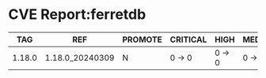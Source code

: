 # CVE Report:ferretdb
|  TAG   |       REF       | PROMOTE | CRITICAL |  HIGH  | MEDIUM |  LOW   | UNKNOWN |
|--------|-----------------|---------|----------|--------|--------|--------|---------|
| 1.18.0 | 1.18.0_20240309 | N       | 0 -> 0   | 0 -> 0 | 0 -> 0 | 0 -> 0 | 0 -> 0  |
